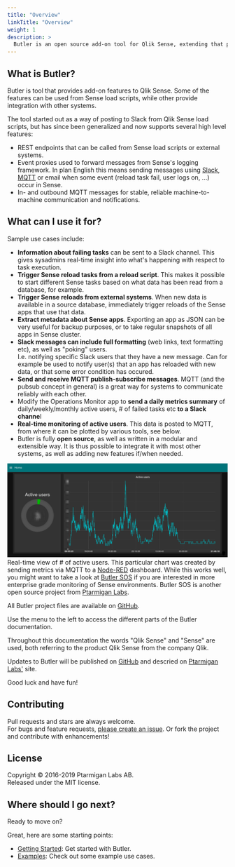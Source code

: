 ```yaml
---
title: "Overview"
linkTitle: "Overview"
weight: 1
description: >
  Butler is an open source add-on tool for Qlik Sense, extending that platform with various features, most of which are focused on integrating Sense with other systems.
---
```


<!-- {{% pageinfo %}}
{{% /pageinfo %}} -->

## What is Butler?

Butler is tool that provides add-on features to Qlik Sense.
Some of the features can be used from Sense load scripts, while other provide integration with other systems.

The tool started out as a way of posting to Slack from Qlik Sense load scripts, but has since been generalized and now supports several high level features:

* REST endpoints that can be called from Sense load scripts or external systems.
* Event proxies used to forward messages from Sense's logging framework. In plan English this means sending messages using [Slack](https://slack.com), [MQTT](https://mqtt.org) or email when some event (reload task fail, user logs on, ...) occur in Sense.
* In- and outbound MQTT messages for stable, reliable machine-to-machine communication and notifications.

## What can I use it for?

Sample use cases include:  

* **Information about failing tasks** can be sent to a Slack channel. This gives sysadmins real-time insight into what's happening with respect to task execution.
* **Trigger Sense reload tasks from a reload script**. This makes it possible to start different Sense tasks based on what data has been read from a database, for example.
* **Trigger Sense reloads from external systems**. When new data is available in a source database, immediately trigger reloads of the Sense apps that use that data.
* **Extract metadata about Sense apps**. Exporting an app as JSON can be very useful for backup purposes, or to take regular snapshots of all apps in Sense cluster.
* **Slack messages can include full formatting** (web links, text formatting etc), as well as "poking" users.  
  I.e. notifying specific Slack users that they have a new message. Can for example be used to notify user(s) that an app has reloaded with new data, or that some error condition has occured.
* **Send and receive MQTT publish-subscribe messages**. MQTT (and the pubsub concept in general) is a great way for systems to communicate reliably with each other.
* Modify the Operations Monitor app to **send a daily metrics summary** of daily/weekly/monthly active users, # of failed tasks etc **to a Slack channe**l
* **Real-time monitoring of active users**. This data is posted to MQTT, from where it can be plotted by various tools, see below.
* Butler is fully **open source**, as well as written in a modular and extensible way. It is thus possible to integrate it with most other systems, as well as adding new features if/when needed.

![alt text](active_user_sessions.png "Active user sessions")  
Real-time view of # of active users. This particular chart was created by sending metrics via MQTT to a [Node-RED](https://nodered.org) dashboard. While this works well, you might want to take a look at [Butler SOS](https://github.com/ptarmiganlabs/butler-sos) if you are interested in more enterprise grade monitoring of Sense environments. Butler SOS is another open source project from [Ptarmigan Labs](https://ptarmiganlabs.com/).

All Butler project files are available on [GitHub](https://github.com/ptarmiganlabs/butler).

Use the menu to the left to access the different parts of the Butler documentation.

Throughout this documentation the words "Qlik Sense" and "Sense" are used, both referring to the product Qlik Sense from the company Qlik.

Updates to Butler will be published on [GitHub](https://github.com/ptarmiganlabs/butler) and descried on [Ptarmigan Labs'](https://ptarmiganlabs.com/) site.

Good luck and have fun!

## Contributing

Pull requests and stars are always welcome.  
For bugs and feature requests, [please create an issue](https://github.com/ptarmiganlabs/butler/issues/new).
Or fork the project and contribute with enhancements!  

## License

Copyright © 2016-2019 Ptarmigan Labs AB.  
Released under the MIT license.

## Where should I go next?

Ready to move on?  

Great, here are some starting points:

* [Getting Started](/docs/getting-started/): Get started with Butler.
* [Examples](/docs/examples/): Check out some example use cases.

